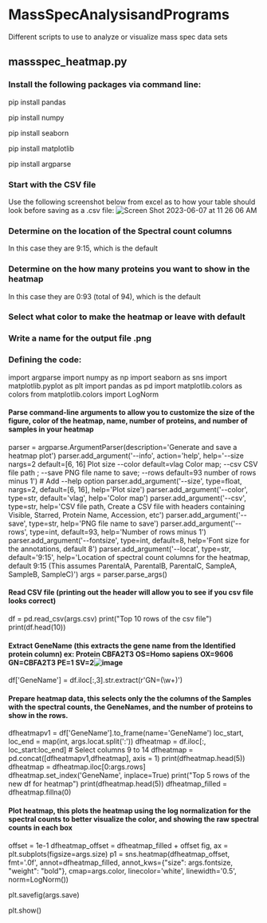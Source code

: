 # MassSpecAnalysisandPrograms
Different scripts to use to analyze or visualize mass spec data sets
## massspec_heatmap.py

### Install the following packages via command line: 
pip install pandas

pip install numpy

pip install seaborn

pip install matplotlib

pip install argparse

### Start with the CSV file
Use the following screenshot below from excel as to how your table should look before saving as a .csv file:
![Screen Shot 2023-06-07 at 11 26 06 AM](https://github.com/monnieb92/MassSpecAnalysisandPrograms/assets/60197768/9fabe202-bcee-4149-82c3-b54f0fa9cc61)

### Determine on the location of the Spectral count columns 
In this case they are 9:15, which is the default 

### Determine on the how many proteins you want to show in the heatmap 
In this case they are 0:93 (total of 94), which is the default 

### Select what color to make the heatmap or leave with default 

### Write a name for the output file .png 

### Defining the code: 

import argparse
import numpy as np
import seaborn as sns
import matplotlib.pyplot as plt
import pandas as pd
import matplotlib.colors as colors
from matplotlib.colors import LogNorm

#### Parse command-line arguments to allow you to customize the size of the figure, color of the heatmap, name, number of proteins, and number of samples in your heatmap 
parser = argparse.ArgumentParser(description='Generate and save a heatmap plot')
parser.add_argument('--info', action='help', help='--size nargs=2 default=[6, 16] Plot size --color default=vlag Color map; --csv CSV file path ; --save PNG file name to save; --rows default=93 number of rows minus 1')  # Add --help option
parser.add_argument('--size', type=float, nargs=2, default=[6, 16], help='Plot size')
parser.add_argument('--color', type=str, default='vlag', help='Color map')
parser.add_argument('--csv', type=str, help='CSV file path, Create a CSV file with headers containing Visible, Starred, Protein Name, Accession, etc')
parser.add_argument('--save', type=str, help='PNG file name to save')
parser.add_argument('--rows', type=int, default=93, help='Number of rows minus 1')
parser.add_argument('--fontsize', type=int, default=8, help='Font size for the annotations, default 8')
parser.add_argument('--locat', type=str, default='9:15', help='Location of spectral count columns for the heatmap, default 9:15 (This assumes ParentalA, ParentalB, ParentalC, SampleA, SampleB, SampleC)')
args = parser.parse_args()

#### Read CSV file (printing out the header will allow you to see if you csv file looks correct)
df = pd.read_csv(args.csv)
print("Top 10 rows of the csv file")
print(df.head(10))

#### Extract GeneName (this extracts the gene name from the Identified protein column) ex: Protein CBFA2T3 OS=Homo sapiens OX=9606 GN=CBFA2T3 PE=1 SV=2![image](https://github.com/monnieb92/MassSpecAnalysisandPrograms/assets/60197768/42c81fea-7e5e-466b-abbf-5709491b3d37)

df['GeneName'] = df.iloc[:,3].str.extract(r'GN=(\w+)')

#### Prepare heatmap data, this selects only the the columns of the Samples with the spectral counts, the GeneNames, and the number of proteins to show in the rows. 
dfheatmapv1 = df['GeneName'].to_frame(name='GeneName')
loc_start, loc_end = map(int, args.locat.split(':'))
dfheatmap = df.iloc[:, loc_start:loc_end]  # Select columns 9 to 14
dfheatmap = pd.concat([dfheatmapv1,dfheatmap], axis = 1)
print(dfheatmap.head(5))
dfheatmap = dfheatmap.iloc[0:args.rows]
dfheatmap.set_index('GeneName', inplace=True)
print("Top 5 rows of the new df for heatmap")
print(dfheatmap.head(5))
dfheatmap_filled = dfheatmap.fillna(0)

#### Plot heatmap, this plots the heatmap using the log normalization for the spectral counts to better visualize the color, and showing the raw spectral counts in each box 
offset = 1e-1
dfheatmap_offset = dfheatmap_filled + offset
fig, ax = plt.subplots(figsize=args.size)
p1 = sns.heatmap(dfheatmap_offset, fmt='.0f', annot=dfheatmap_filled, annot_kws={"size": args.fontsize, "weight": "bold"}, cmap=args.color, linecolor='white', linewidth='0.5', norm=LogNorm())

plt.savefig(args.save)

plt.show()
